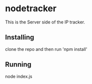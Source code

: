 # nodetracker

This is the Server side of the IP tracker.

## Installing

clone the repo and then run 'npm install'

## Running

node index.js
